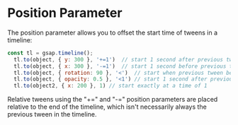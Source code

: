 # Position Parameter

The position parameter allows you to offset the start time of tweens in a timeline:

```javascript
const tl = gsap.timeline();
  tl.to(object, { y: 300 }, '+=1')  // start 1 second after previous tween ends
  tl.to(object, { x: 300 }, '-=1')  // start 1 second before previous tween ends
  tl.to(object, { rotation: 90 }, '<')  // start when previous tween begins
  tl.to(object, { opacity: 0.5 }, '<1') // start 1 second after previous tween begins
  tl.to(object2, { x: 200 }, 1) // start exactly at a time of 1

```

Relative tweens using the "+=" and "-=" position parameters are placed relative to the end of the timeline, which isn't necessarily always the previous tween in the timeline.
